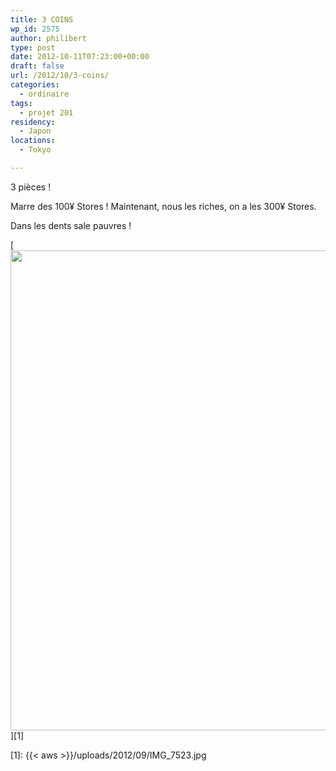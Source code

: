 ```yaml
---
title: 3 COINS
wp_id: 2575
author: philibert
type: post
date: 2012-10-11T07:23:00+00:00
draft: false
url: /2012/10/3-coins/
categories:
  - ordinaire
tags:
  - projet 201
residency:
  - Japon
locations:
  - Tokyo

---
```

3 pièces ! 

Marre des 100¥ Stores ! Maintenant, nous les riches, on a les 300¥ Stores.
  
Dans les dents sale pauvres !

[<img src="{{< aws >}}/uploads/2012/09/IMG_7523-1024x768.jpg" alt="" title="IMG_7523" width="1024" height="768" class="alignnone size-large wp-image-2576" srcset="{{< aws >}}/uploads/2012/09/IMG_7523-1024x768.jpg 1024w, {{< aws >}}/uploads/2012/09/IMG_7523-300x225.jpg 300w, {{< aws >}}/uploads/2012/09/IMG_7523-263x197.jpg 263w, {{< aws >}}/uploads/2012/09/IMG_7523-650x487.jpg 650w" sizes="(max-width: 1024px) 100vw, 1024px" />][1]

 [1]: {{< aws >}}/uploads/2012/09/IMG_7523.jpg